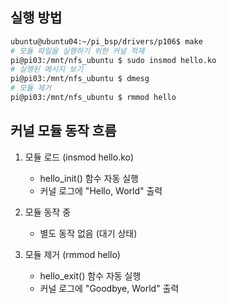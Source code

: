 ## 실행 방법

```bash
ubuntu@ubuntu04:~/pi_bsp/drivers/p106$ make
# 모듈 파일을 실행하기 위한 커널 적재
pi@pi03:/mnt/nfs_ubuntu $ sudo insmod hello.ko
# 실행된 메시지 보기
pi@pi03:/mnt/nfs_ubuntu $ dmesg
# 모듈 제거
pi@pi03:/mnt/nfs_ubuntu $ rmmod hello
```

## 커널 모듈 동작 흐름

1. 모듈 로드 (insmod hello.ko)
    - hello_init() 함수 자동 실행
    - 커널 로그에 "Hello, World" 출력

2. 모듈 동작 중
    - 별도 동작 없음 (대기 상태)

3. 모듈 제거 (rmmod hello)
    - hello_exit() 함수 자동 실행
    - 커널 로그에 "Goodbye, World" 출력

